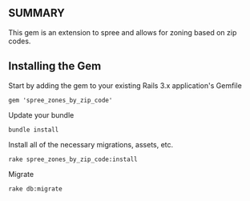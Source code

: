 SUMMARY
-------

This gem is an extension to spree and allows for zoning based on zip codes. 


Installing the Gem
-------------

Start by adding the gem to your existing Rails 3.x application's Gemfile

    gem 'spree_zones_by_zip_code'

Update your bundle

    bundle install

Install all of the necessary migrations, assets, etc.

    rake spree_zones_by_zip_code:install

Migrate

    rake db:migrate

